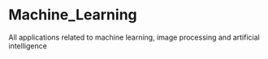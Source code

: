 # Machine_Learning
All applications related to machine learning, image processing and artificial intelligence
